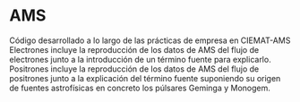# AMS
Código desarrollado a lo largo de las prácticas de empresa en CIEMAT-AMS
Electrones incluye la reproducción de los datos de AMS del flujo de electrones junto a la introducción de un término fuente para explicarlo.
Positrones incluye la reproducción de los datos de AMS del flujo de positrones junto a la explicación del término fuente suponiendo su origen de fuentes 
astrofísicas en concreto los púlsares Geminga y Monogem.
